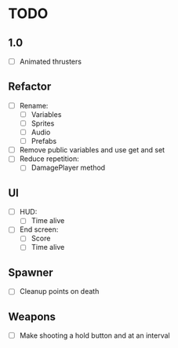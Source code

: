 # TODO

## 1.0

- [ ] Animated thrusters

## Refactor

- [ ] Rename:
  - [ ] Variables
  - [ ] Sprites
  - [ ] Audio
  - [ ] Prefabs
- [ ] Remove public variables and use get and set
- [ ] Reduce repetition:
  - [ ] DamagePlayer method

## UI

- [ ] HUD:
  - [ ] Time alive
- [ ] End screen:
  - [ ] Score
  - [ ] Time alive

## Spawner

- [ ] Cleanup points on death

## Weapons

- [ ] Make shooting a hold button and at an interval
